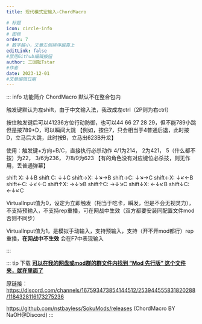 ```yaml
---
title: 现代模式宏输入-ChordMacro

# 标题
icon: circle-info
# 图标
order: 7
# 数字越小，文章左侧排序越靠上
editLink: false
#禁用Github编辑按钮
author: 三回転Tstar
#作者
date: 2023-12-01
#文章编辑日期
---
```



::: info 功能简介
ChordMacro 默认不在整合包内

触发键默认为左shift，由于中文输入法，我改成左ctrl（2P则为右ctrl）

按住触发键后可以41236方位行动防御，也可以44 66 27 28 29，但不能789小跳
但是按789+D，可以瞬间大跳
【例如，按住7，只会相当于4普通后退，此时按D，立马后大跳，此时按B，立马出623B升龙】

使用：触发键+方向+B/C，直接执行必杀动作
4/1为214，
2为421，
5（什么都不按）为22，
3/6为236，
7/8/9为623
【有的角色没有对应键位必杀技，则无作用，丢普通弹幕】

shift X: ↓↓B
shift C: ↓↓C
shift→X: ↓↘→B
shift→C: ↓↘→C
shift←X: ↓↙←B
shift←C: ↓↙←C
shift↑X: →↓↘B
shift↑C: →↓↘C
shift↓X: ←↓↙B
shift↓C: ←↓↙C


VirtualInput值为0，设定为立即触发（相当于吃卡，瞬发，但是不会无视灵力），不支持预输入，不支持rep重播，可在网战中生效（双方都要安装同配置文件mod否则不同步）

VirtualInput值为1，是模拟手动输入，支持预输入，支持（开不开mod都行）rep重播，**在网战中不生效**
会在F7中表现输入

::: 

::: tip 下载
**[**可以在我的网盘或mod群的群文件内找到 “Mod 先行版” 这个文件夹，就在里面了**](/about/)**

原链接：
https://discord.com/channels/167593473854144512/253944555831820288/1184328116173275236

https://github.com/nstbayless/SokuMods/releases (ChordMacro BY NaOH@Discord)
:::
